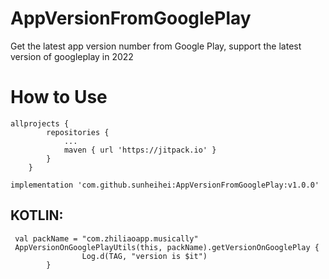 # AppVersionFromGooglePlay

Get the latest app version number from Google Play, support the latest version of googleplay in 2022

# How to Use

```
allprojects {
		repositories {
			...
			maven { url 'https://jitpack.io' }
		}
	}
```

```
implementation 'com.github.sunheihei:AppVersionFromGooglePlay:v1.0.0'
```

## KOTLIN:

```
 val packName = "com.zhiliaoapp.musically"
 AppVersionOnGooglePlayUtils(this, packName).getVersionOnGooglePlay {
                Log.d(TAG, "version is $it")
        }
```
